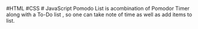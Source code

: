 #HTML #CSS # JavaScript
Pomodo List is acombination of Pomodor Timer along with a To-Do list , so one can take note of time as well as add items to list.
